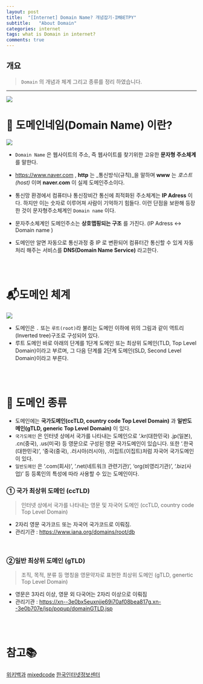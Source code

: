 ```yaml
---
layout: post
title:  "[Internet] Domain Name? 개념잡기-IMBETPY"
subtitle:   "About Domain"
categories: internet
tags: what is Domain in internet?
comments: true
---
```

## 개요
> `Domain` 의 개념과 체계 그리고 종류를 정리 하였습니다.

---


![](https://images.velog.io/images/doomchit_3/post/92731a47-c7f0-435f-97be-6c32597aa039/bitcoin-domains.jpg)

# 🏡 도메인네임(Domain Name) 이란?

![](https://images.velog.io/images/doomchit_3/post/4a97780b-488a-46af-9c9c-cb717d28d82d/do1.jpg)

- `Domain Name` 은 웹사이트의 주소, 즉 웹사이트를 찾기위한 고유한 **문자형 주소체계** 를 말한다.

- https://www.naver.com , **http** 는 _통신방식(규칙)_을 말하며 **www** 는 _호스트(host)_ 이며 **naver.com** 이 실제 도메인주소이다.

- 통신망 환경에서 컴퓨터나 통신장비간 통신에 최적화된 주소체계는 **IP Adress** 이다. 하지만 이는 숫자로 이루어져 사람이 기억하기 힘들다. 이런 단점을 보완해 등장한 것이 문자형주소체계인 `Domain name` 이다.

- 문자주소체계인 도메인주소는 **상호맵핑되는 구조** 를 가진다. (IP Adress ↔ Domain name )

- 도메인만 알면 자동으로 통신과정 중 IP 로 변환되어 컴퓨터간 통신할 수 있게 자동처리 해주는 서비스를 **DNS(Domain Name Service)** 라고한다.

<br/>
<br/>

# 📬도메인 체계

![](https://images.velog.io/images/doomchit_3/post/0cdd0ebd-f8d1-48b1-912c-4e675df60b64/do2.gif)

- 도메인은 `.` 또는 `루트(root)`라 불리는 도메인 이하에 위의 그림과 같이 역트리(Inverted tree)구조로 구성되어 있다.
- 루트 도메인 바로 아래의 단계를 1단계 도메인 또는 최상위 도메인(TLD, Top Level Domain)이라고 부르며, 그 다음 단계를 2단계 도메인(SLD, Second Level Domain)이라고 부른다.

<br/>
<br/>

# 🎈 도메인 종류
- 도메인에는 **국가도메인(ccTLD, country code Top Level Domain)** 과 **일반도메인(gTLD, generic Top Level Domain)** 이 있다.
- `국가도메인` 은 인터넷 상에서 국가를 나타내는 도메인으로 ‘.kr(대한민국) .jp(일본), .cn(중국), .us(미국) 등 영문으로 구성된 영문 국가도메인이 있습니다. 또한 ‘.한국(대한민국)’, ‘중국(중국), .러시아(러시아), .이집트(이집트)처럼 자국어 국가도메인이 있다.
- `일반도메인` 은 ‘.com(회사)’, ‘.net(네트워크 관련기관)’, ‘org(비영리기관)’, ‘.biz(사업)’ 등 등록인의 특성에 따라 사용할 수 있는 도메인이다.

### ① 국가 최상위 도메인 (ccTLD)

> 인터넷 상에서 국가를 나타내는 영문 및 자국어 도메인 (ccTLD, country code Top Level Domain)

- 2자리 영문 국가코드 또는 자국어 국가코드로 이뤄짐.
- 관리기관 : https://www.iana.org/domains/root/db

<br/>

### ②일반 최상위 도메인 (gTLD)

> 조직, 목적, 분류 등 명칭을 영문약자로 표현한 최상위 도메인 (gTLD, genertic Top Level Domain) 

- 영문은 3자리 이상, 영문 외 다국어는 2자리 이상으로 이뤄짐
- 관리기관 : https://xn--3e0bx5euxnjje69i70af08bea817g.xn--3e0b707e/jsp/popup/domainGTLD.jsp

<br/>
<br/>

# 참고📚
[위키백과](https://ko.wikipedia.org/wiki/%EB%8F%84%EB%A9%94%EC%9D%B8_%EB%84%A4%EC%9E%84)
[mixedcode](http://mixedcode.com/Article/Index?aidx=1050)
[한국인터넷정보센터](https://xn--3e0bx5euxnjje69i70af08bea817g.xn--3e0b707e/jsp/resources/domainInfo/domainInfo.jsp)